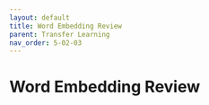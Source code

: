 ```yaml
---
layout: default
title: Word Embedding Review
parent: Transfer Learning
nav_order: 5-02-03
---
```


# Word Embedding Review
